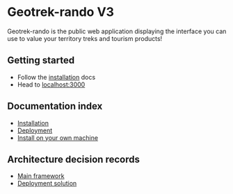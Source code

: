 # Geotrek-rando V3

Geotrek-rando is the public web application displaying the interface you can use to value your territory treks and tourism products!

## Getting started

- Follow the [installation](./docs/installation.md) docs
- Head to [localhost:3000](http://localhost:3000)

## Documentation index

- [Installation](./docs/installation.md)
- [Deployment](./docs/deployment.md)
- [Install on your own machine](./docs/install-on-your-own-machine.md)

## Architecture decision records

- [Main framework](./docs/adrs/main_framework.md)
- [Deployment solution](./docs/adrs/deployment_solution.md)
